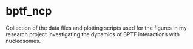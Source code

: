 # bptf_ncp
Collection of the data files and plotting scripts used for the figures in my research project investigating the dynamics of BPTF interactions with nucleosomes.
